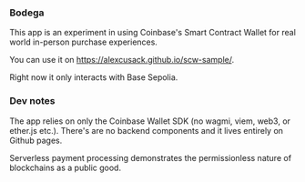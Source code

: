 ### Bodega 


This app is an experiment in using Coinbase's Smart Contract Wallet for 
real world in-person purchase experiences. 

You can use it on https://alexcusack.github.io/scw-sample/. 

Right now it only interacts with Base Sepolia. 

### Dev notes 

The app relies on only the Coinbase Wallet SDK (no wagmi, viem, web3, or ether.js etc.).
There's are no backend components and it lives entirely on Github pages. 

Serverless payment processing demonstrates the permissionless nature of blockchains as a public good.

